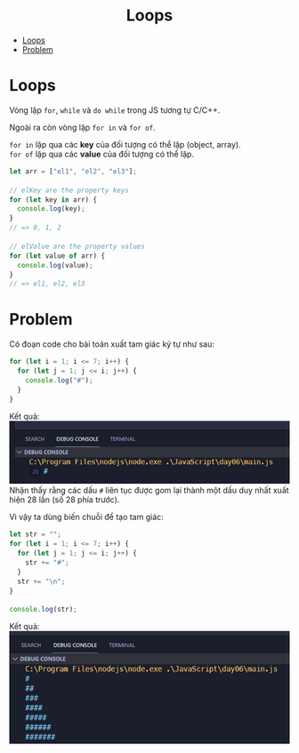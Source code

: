 <link rel='stylesheet' href='../../../main.css'>

<div class="title">
    <center><h1 class="bigtitle">Loops</h1></center>
</div>

- [Loops](#loops)
- [Problem](#problem)

# Loops

Vòng lặp `for`, `while` và `do while` trong JS tương tự C/C++.

Ngoài ra còn vòng lặp `for in` và `for of`.

`for in` lặp qua các **key** của đối tượng có thể lặp (object, array).\
`for of` lặp qua các **value** của đối tượng có thể lặp.

```js
let arr = ["el1", "el2", "el3"];

// elKey are the property keys
for (let key in arr) {
  console.log(key);
}
// => 0, 1, 2

// elValue are the property values
for (let value of arr) {
  console.log(value);
}
// => el1, el2, el3
```

# Problem

Có đoạn code cho bài toán xuất tam giác ký tự như sau:

```js
for (let i = 1; i <= 7; i++) {
  for (let j = 1; j <= i; j++) {
    console.log("#");
  }
}
```

Kết quả:
<img src = "loops1.png">
Nhận thấy rằng các dấu `#` liên tục được gom lại thành một dấu duy nhất xuất hiện 28 lần (số 28 phía trước).

Vì vậy ta dùng biến chuỗi để tạo tam giác:

```js
let str = "";
for (let i = 1; i <= 7; i++) {
  for (let j = 1; j <= i; j++) {
    str += "#";
  }
  str += "\n";
}

console.log(str);
```

Kết quả:
<img src = "loops2.png">
